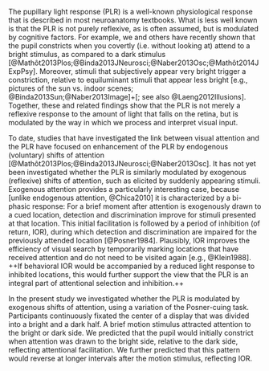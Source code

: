 The pupillary light response (PLR) is a well-known physiological response that is described in most neuroanatomy textbooks. What is less well known is that the PLR is not purely reflexive, as is often assumed, but is modulated by cognitive factors. For example, we and others have recently shown that the pupil constricts when you covertly (i.e. without looking at) attend to a bright stimulus, as compared to a dark stimulus [@Mathôt2013Plos;@Binda2013JNeurosci;@Naber2013Osc;@Mathôt2014JExpPsy]. Moreover, stimuli that subjectively appear very bright trigger a constriction, relative to equiluminant stimuli that appear less bright [e.g., pictures of the sun vs. indoor scenes; @Binda2013Sun;@Naber2013Image]+[; see also @Laeng2012Illusions]. Together, these and related findings show that the PLR is not merely a reflexive response to the amount of light that falls on the retina, but is modulated by the way in which we process and interpret visual input.

To date, studies that have investigated the link between visual attention and the PLR have focused on enhancement of the PLR by endogenous (voluntary) shifts of attention [@Mathôt2013Plos;@Binda2013JNeurosci;@Naber2013Osc]. It has not yet been investigated whether the PLR is similarly modulated by exogenous (reflexive) shifts of attention, such as elicited by suddenly appearing stimuli. Exogenous attention provides a particularly interesting case, because [unlike endogenous attention, @Chica2010] it is characterized by a bi-phasic response: For a brief moment after attention is exogenously drawn to a cued location, detection and discrimination improve for stimuli presented at that location. This initial facilitation is followed by a period of inhibition (of return, IOR), during which detection and discrimination are impaired for the previously attended location [@Posner1984]. Plausibly, IOR improves the efficiency of visual search by temporarily marking locations that have received attention and do not need to be visited again [e.g., @Klein1988]. ++If behavioral IOR would be accompanied by a reduced light response to inhibited locations, this would further support the view that the PLR is an integral part of attentional selection and inhibition.++

In the present study we investigated whether the PLR is modulated by exogenous shifts of attention, using a variation of the Posner-cuing task. Participants continuously fixated the center of a display that was divided into a bright and a dark half. A brief motion stimulus attracted attention to the bright or dark side. We predicted that the pupil would initially constrict when attention was drawn to the bright side, relative to the dark side, reflecting attentional facilitation. We further predicted that this pattern would reverse at longer intervals after the motion stimulus, reflecting IOR.
